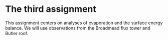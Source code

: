 # The third assignment 
This assignment centers on analyses of evaporation and the surface energy balance. We will use observations from the Broadmead flux tower and Butler roof.
